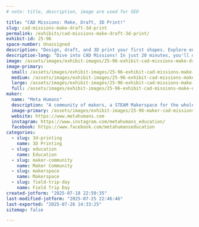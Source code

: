 ```yaml
---
# note: title, description, image are used for SEO

title: "CAD Missions: Make, Draft, 3D Print!"
slug: cad-missions-make-draft-3d-print
permalink: /exhibits/cad-missions-make-draft-3d-print/
exhibit-id: 25-96
space-number: Unassigned
description: "Design, draft, and 3D print your first shapes. Explore engineering design hands-on!"
description-long: "Dive into CAD Missions! In just 20 minutes, you'll design a simple 3D shape using Tinkercad, create its technical drawing on real drafting paper, and bring it to life on a 3D printer. Take home your creation, plus a paper model to cut and assemble. Perfect for beginners, no experience required!"
image: /assets/images/exhibit-images/25-96-exhibit-cad-missions-make-draft-3d-print-cad-maker-faire-hero-large.png
image-primary: 
  small: /assets/images/exhibit-images/25-96-exhibit-cad-missions-make-draft-3d-print-cad-maker-faire-hero-small.png
  medium: /assets/images/exhibit-images/25-96-exhibit-cad-missions-make-draft-3d-print-cad-maker-faire-hero-medium.png
  large: /assets/images/exhibit-images/25-96-exhibit-cad-missions-make-draft-3d-print-cad-maker-faire-hero-large.png
  full: /assets/images/exhibit-images/25-96-exhibit-cad-missions-make-draft-3d-print-cad-maker-faire-hero-full.png
maker: 
  name: "Meta Humans"
  description: "A community of makers, a STEAM Makerspace for the whole family. In-person supplemental education centers where members collaborate on projects, cosplay, electronics, coding, laser engraving, 3D printing, D&D, improv, arts & crafts, business and more."
  image-primary: /assets/images/exhibit-images/25-96-maker-cad-missions-make-draft-3d-print-screenshot-2025-07-18-at-1-53-33-pm-3358-medium.png
  website: https://www.metahumans.com
  instagram: https://www.instagram.com/metahumans_education/
  facebook: https://www.facebook.com/metahumanseducation
categories: 
  - slug: 3d-printing
    name: 3D Printing
  - slug: education
    name: Education
  - slug: maker-community
    name: Maker Community
  - slug: makerspace
    name: Makerspace
  - slug: field-trip-day
    name: Field Trip Day
created-jotform: "2025-07-18 22:50:35"
last-modified-jotform: "2025-07-25 22:46:46"
last-exported: "2025-07-26 14:33:25"
sitemap: false

---
```

